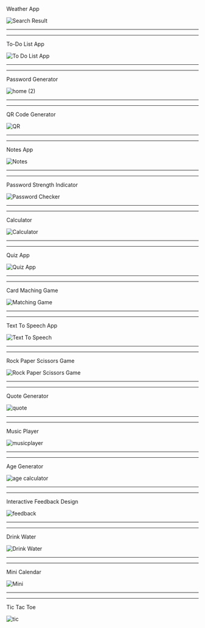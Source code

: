 Weather App


![Search Result](https://github.com/itshimanshu010/WebApps/assets/55348957/d2003310-27c1-4e04-8b19-fb55267332a6)

-----------------------------------------------
-----------------------------------------------
To-Do List App

![To Do List App](https://github.com/itshimanshu010/WebApps/assets/55348957/47cc268d-60d5-44a0-a5d3-3bf07e280604)

-----------------------------------------------
-----------------------------------------------
Password Generator

![home (2)](https://github.com/itshimanshu010/WebApps/assets/55348957/ed745e28-becc-495c-8f67-abb10c823688)

-----------------------------------------------
-----------------------------------------------
QR Code Generator

![QR](https://github.com/itshimanshu010/WebApps/assets/55348957/651f0de5-4ac5-4d48-96b3-d3452dadbcab)

-----------------------------------------------
-----------------------------------------------
Notes App

![Notes](https://github.com/itshimanshu010/WebApps/assets/55348957/01f3d940-61d5-4e62-a81a-3f810cc0adf9)

-----------------------------------------------
-----------------------------------------------
Password Strength Indicator

![Password Checker](https://github.com/itshimanshu010/WebApps/assets/55348957/f17adcce-26d1-4e1c-ba35-dc555f9d99b4)

-----------------------------------------------
-----------------------------------------------
Calculator

![Calculator](https://github.com/itshimanshu010/WebApps/assets/55348957/ce695bd6-1479-4508-a75f-f6770a91e1a6)

-----------------------------------------------
-----------------------------------------------
Quiz App 

![Quiz App](https://github.com/itshimanshu010/WebApps/assets/55348957/783a51e6-adfc-4b6b-afa8-f48474b717fa)

-----------------------------------------------
-----------------------------------------------
Card Maching Game

![Matching Game](https://github.com/itshimanshu010/WebApps/assets/55348957/5674afa8-cdd6-4fed-92ea-c817e8a0cdb3)

-----------------------------------------------
-----------------------------------------------
Text To Speech App

![Text To Speech](https://github.com/itshimanshu010/WebApps/assets/55348957/9be93d59-12d3-44e2-baab-1df831b46834)

-----------------------------------------------
-----------------------------------------------
Rock Paper Scissors Game

![Rock Paper Scissors Game](https://github.com/itshimanshu010/WebApps/assets/55348957/9f22de9a-d082-4bf0-a0aa-4776399b806d)

-----------------------------------------------
-----------------------------------------------
Quote Generator

![quote ](https://github.com/itshimanshu010/WebApps/assets/55348957/ac5df418-b53d-489a-b418-4b73a717b6b5)

-----------------------------------------------
-----------------------------------------------
Music Player

![musicplayer](https://github.com/itshimanshu010/WebApps/assets/55348957/85c0c193-1310-4fa9-9169-afdc25c957b9)

-----------------------------------------------
-----------------------------------------------
Age Generator

![age calculator](https://github.com/itshimanshu010/WebApps/assets/55348957/f0381614-3219-4cf0-9bed-9f43005362bc)

-----------------------------------------------
-----------------------------------------------
Interactive Feedback Design

![feedback](https://github.com/itshimanshu010/WebApps/assets/55348957/0998705b-cd73-44ce-91ce-73accdbfc23d)

-----------------------------------------------
-----------------------------------------------
Drink Water

![Drink Water](https://github.com/itshimanshu010/WebApps/assets/55348957/43bbf776-da96-47fa-93ff-c8fd19808709)

-----------------------------------------------
-----------------------------------------------
Mini Calendar

![Mini](https://github.com/itshimanshu010/WebApps/assets/55348957/0e79a3e8-10b5-4fd2-9d85-0090e2be0ab6)

-----------------------------------------------
-----------------------------------------------
Tic Tac Toe

![tic](https://github.com/itshimanshu010/WebApps/assets/55348957/4e83d44d-374c-4d8f-9491-a1d5726e0ef7)
